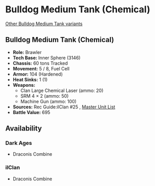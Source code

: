 # Bulldog Medium Tank (Chemical) 

[Other Bulldog Medium Tank variants](../bulldog_medium_tank.md) 

## Bulldog Medium Tank (Chemical) 

- **Role:** Brawler 
- **Tech Base:** Inner Sphere (3146) 
- **Chassis:** 60 tons Tracked 
- **Movement:** 5 / 8, Fuel Cell 
- **Armor:** 104 (Hardened) 
- **Heat Sinks:** 1 (1) 
- **Weapons:** 
  - Clan Large Chemical Laser (ammo: 20) 
  - SRM 4 × 2 (ammo: 50) 
  - Machine Gun (ammo: 100) 
- **Sources:** Rec Guide:ilClan #25 , [Master Unit List](http://masterunitlist.info/Unit/Details/9256) 
- **Battle Value:** 695 

## Availability 

### Dark Ages 

- Draconis Combine 

### ilClan 

- Draconis Combine 

